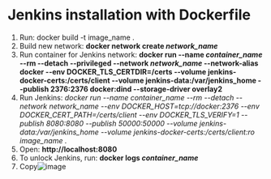 # Jenkins installation with Dockerfile

1. Run: docker build -t image_name .
2. Build new network:
**docker network create *network_name***
3. Run container for Jenkins network:
**docker run --name *container_name* --rm --detach --privileged --network *network_name* --network-alias docker --env DOCKER_TLS_CERTDIR=/certs --volume jenkins-docker-certs:/certs/client --volume jenkins-data:/var/jenkins_home --publish 2376:2376 docker:dind --storage-driver overlay2**
4. Run Jenkins:
**docker run --name *container_name* --rm --detach --network *network_name* --env DOCKER_HOST=tcp://docker:2376 --env DOCKER_CERT_PATH=/certs/client --env DOCKER_TLS_VERIFY=1 --publish 8080:8080 --publish 50000:50000 --volume jenkins-data:/var/jenkins_home --volume jenkins-docker-certs:/certs/client:ro *image_name** .*
5. Open:
**http://localhost:8080**
6. To unlock Jenkins, run:
**docker logs *container_name***
7. Copy![image](https://user-images.githubusercontent.com/87993785/130457644-f6081b63-fbdf-4128-8634-52b33f734052.png)







 
